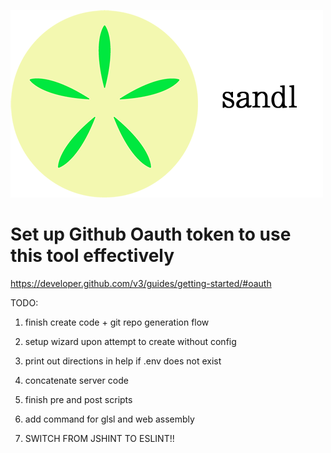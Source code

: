 ![sandl logo](logo/sandl-logo-cropped.png)

# Set up Github Oauth token to use this tool effectively
https://developer.github.com/v3/guides/getting-started/#oauth

TODO:

1. finish create code + git repo generation flow
2. setup wizard upon attempt to create without config
3. print out directions in help if .env does not exist
5. concatenate server code
6. finish pre and post scripts
7. add command for glsl and web assembly

1. SWITCH FROM JSHINT TO ESLINT!!

